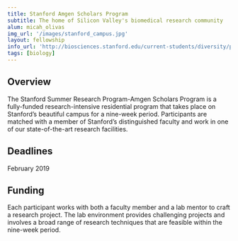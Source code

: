 ```yaml
---
title: Stanford Amgen Scholars Program
subtitle: The home of Silicon Valley's biomedical research community
alum: micah_olivas
img_url: '/images/stanford_campus.jpg'
layout: fellowship
info_url: 'http://biosciences.stanford.edu/current-students/diversity/programs-for-students/ssrp-amgen-scholars-program/'
tags: [biology]
---
```

## Overview
The Stanford Summer Research Program-Amgen Scholars Program is a fully-funded research-intensive residential program that takes place on Stanford’s beautiful campus for a nine-week period. Participants are matched with a member of Stanford’s distinguished faculty and work in one of our state-of-the-art research facilities.

## Deadlines
February 2019

## Funding
Each participant works with both a faculty member and a lab mentor to craft a research project. The lab environment provides challenging projects and involves a broad range of research techniques that are feasible within the nine-week period.
